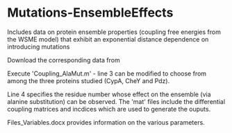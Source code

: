 # Mutations-EnsembleEffects
Includes data on protein ensemble properties (coupling free energies from the WSME model) that exhibit an exponential distance dependence on introducing mutations

Download the corresponding data from 

Execute 'Coupling_AlaMut.m' - line 3 can be modified to choose from among the three proteins studied (CypA, CheY and Pdz). 

Line 4 specifies the residue number whose effect on the ensemble (via alanine substitution) can be observed. The 'mat' files include the differential coupling matrices and incdices which are used to generate the ouputs.

Files_Variables.docx provides information on the various parameters.
